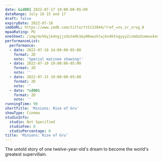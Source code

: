```yaml
---
date: &id001 2022-07-17 19:00:00-05:00
dateRange: July 10 15 and 17
draft: false
expiryDate: 2022-07-18
imdbURL: https://www.imdb.com/title/tt5113044/?ref_=nv_sr_srsg_0
mpaaRating: PG
oneSheet: /img/mv5byjk4ngjjzdutmdk1my00owzklwjkndktngyyy2izmda3zmewxkeyxkfqcgdeqxvymtkxnjuynq-._v1_.jpg
performanceList:
  performance:
  - date: 2022-07-10 14:00:00-05:00
    format: 2D
    note: 'Special matinee showing!'
  - date: 2022-07-10 19:00:00-05:00
    format: 2D
    note: ''
  - date: 2022-07-15 19:00:00-05:00
    format: 2D
    note: ''
  - date: *id001
    format: 2D
    note: ''
runningTime: 90
shortTitle: 'Minions: Rise of Gru'
showType: Cinema
studioInfo:
  studio: Not Specified
  studioFee: 0
  studioPercentage: 0
title: 'Minions: Rise of Gru'
---
```


The untold story of one twelve-year-old's dream to become the world's greatest supervillain.